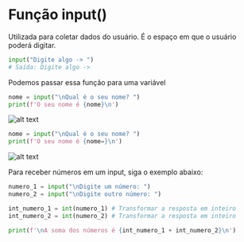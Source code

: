 # Função input()
Utilizada para coletar dados do usuário. É o espaço em que o usuário poderá digitar.

```python
input("Digite algo -> ")
# Saída: Digite algo ->
```

Podemos passar essa função para uma variável

```python
nome = input("\nQual é o seu nome? ")
print(f'O seu nome é {nome}\n')
```

![alt text](image.png)


```python
nome = input("\nQual é o seu nome? ")
print(f'O seu nome é {nome=}\n')
```

![alt text](image-1.png)

Para receber números em um input, siga o exemplo abaixo:

```python
numero_1 = input("\nDigite um número: ")
numero_2 = input("\nDigite outro número: ")

int_numero_1 = int(numero_1) # Transformar a resposta em inteiro
int_numero_2 = int(numero_2) # Transformar a resposta em inteiro

print(f'\nA soma dos números é {int_numero_1 + int_numero_2}\n')
```
